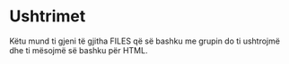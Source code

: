 # Ushtrimet
Këtu mund ti gjeni të gjitha FILES që së bashku me grupin do ti ushtrojmë dhe ti mësojmë së bashku për HTML.
